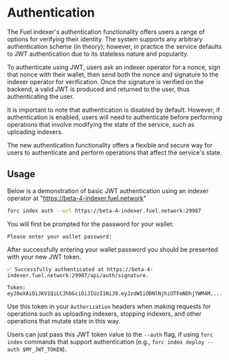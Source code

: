 # Authentication

The Fuel indexer's authentication functionality offers users a range of options for verifying their identity. The system supports any arbitrary authentication scheme (in theory); however, in practice the service defaults to JWT authentication due to its stateless nature and popularity.

To authenticate using JWT, users ask an indexer operator for a nonce, sign that nonce with their wallet, then send both the nonce and signature to the indexer operator for verification. Once the signature is verified on the backend, a valid JWT is produced and returned to the user, thus authenticating the user.

It is important to note that authentication is disabled by default. However, if authentication is enabled, users will need to authenticate before performing operations that involve modifying the state of the service, such as uploading indexers.

The new authentication functionality offers a flexible and secure way for users to authenticate and perform operations that affect the service's state.

## Usage

Below is a demonstration of basic JWT authentication using an indexer operator at "https://beta-4-indexer.fuel.network"

```bash
forc index auth --url https://beta-4-indexer.fuel.network:29987
```

You will first be prompted for the password for your wallet:

```text
Please enter your wallet password:
```

After successfully entering your wallet password you should be presented with your new JWT token.

```text
✅ Successfully authenticated at https://beta-4-indexer.fuel.network:29987/api/auth/signature.

Token: eyJ0eXAiOiJKV1QiLCJhbGciOiJIUzI1NiJ9.eyJzdWIiODNlNjhiOTFmNDhjYWM4M....
```

Use this token in your `Authorization` headers when making requests for operations such as uploading indexers, stopping indexers, and other operations that mutate state in this way.

Users can just pass this JWT token value to the `--auth` flag, if using `forc index` commands that support authentication (e.g., `forc index deploy --auth $MY_JWT_TOKEN`).
